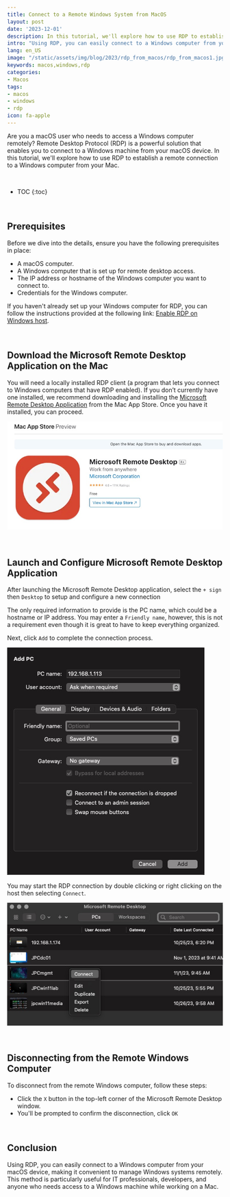 ```yaml
---
title: Connect to a Remote Windows System from MacOS
layout: post
date: '2023-12-01'
description: In this tutorial, we'll explore how to use RDP to establish a remote connection to a Windows computer from your Mac.
intro: "Using RDP, you can easily connect to a Windows computer from your macOS device, making it convenient to manage Windows systems remotely. This method is particularly useful for IT professionals, developers, and anyone who needs access to a Windows machine while working on a Mac."
lang: en_US
image: "/static/assets/img/blog/2023/rdp_from_macos/rdp_from_macos1.jpg"
keywords: macos,windows,rdp
categories:
- Macos
tags:
- macos
- windows
- rdp
icon: fa-apple
---
```



Are you a macOS user who needs to access a Windows computer remotely? Remote Desktop Protocol (RDP) is a powerful solution that enables you to connect to a Windows machine from your macOS device. In this tutorial, we'll explore how to use RDP to establish a remote connection to a Windows computer from your Mac.

<br>

* TOC 
{:toc}

<br>

## Prerequisites

Before we dive into the details, ensure you have the following prerequisites in place:

- A macOS computer.
- A Windows computer that is set up for remote desktop access.
- The IP address or hostname of the Windows computer you want to connect to.
- Credentials for the Windows computer.

If you haven't already set up your Windows computer for RDP, you can follow the instructions provided at the following link: [Enable RDP on Windows host](https://learn.microsoft.com/en-us/windows-server/remote/remote-desktop-services/clients/remote-desktop-allow-access#how-to-enable-remote-desktop).

<br>

## Download the Microsoft Remote Desktop Application on the Mac

You will need a locally installed RDP client (a program that lets you connect to Windows computers that have RDP enabled). If you don’t currently have one installed, we recommend downloading and installing the [Microsoft Remote Desktop Application](https://itunes.apple.com/us/app/microsoft-remote-desktop-10/id1295203466?mt=12
) from the Mac App Store. Once you have it installed, you can proceed.


![Connect to a Remote Windows System from MacOS](/static/assets/img/blog/2023/rdp_from_macos/rdp_from_macos2.jpg)

<br>

## Launch and Configure Microsoft Remote Desktop Application

After launching the Microsoft Remote Desktop application, select the `+ sign` then `Desktop` to setup and configure a new connection

The only required information to provide is the PC name, which could be a hostname or IP address. You may enter a `Friendly name`, however, this is not a requirement even though it is great to have to keep everything organized.

Next, click `Add` to complete the connection process.

![Connect to a Remote Windows System from MacOS](/static/assets/img/blog/2023/rdp_from_macos/rdp_from_macos3.jpg)

You may start the RDP connection by double clicking or right clicking on the host then selecting `Connect`.

![Connect to a Remote Windows System from MacOS](/static/assets/img/blog/2023/rdp_from_macos/rdp_from_macos4.jpg)

<br>

## Disconnecting from the Remote Windows Computer

To disconnect from the remote Windows computer, follow these steps:

- Click the `X` button in the top-left corner of the Microsoft Remote Desktop window.
- You'll be prompted to confirm the disconnection, click `OK`

<br>

## Conclusion

Using RDP, you can easily connect to a Windows computer from your macOS device, making it convenient to manage Windows systems remotely. This method is particularly useful for IT professionals, developers, and anyone who needs access to a Windows machine while working on a Mac.
